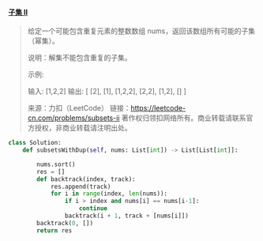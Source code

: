 #### [子集 II](https://leetcode-cn.com/problems/subsets-ii/)

> 给定一个可能包含重复元素的整数数组 nums，返回该数组所有可能的子集（幂集）。
>
> 说明：解集不能包含重复的子集。
>
> 示例:
>
> 输入: [1,2,2]
> 输出:
> [
>   [2],
>   [1],
>   [1,2,2],
>   [2,2],
>   [1,2],
>   []
> ]
>
> 来源：力扣（LeetCode）
> 链接：https://leetcode-cn.com/problems/subsets-ii
> 著作权归领扣网络所有。商业转载请联系官方授权，非商业转载请注明出处。



```python
class Solution:
    def subsetsWithDup(self, nums: List[int]) -> List[List[int]]:

        nums.sort()
        res = []
        def backtrack(index, track):
            res.append(track)
            for i in range(index, len(nums)):
                if i > index and nums[i] == nums[i-1]:
                    continue
                backtrack(i + 1, track + [nums[i]])
        backtrack(0, [])
        return res
```

